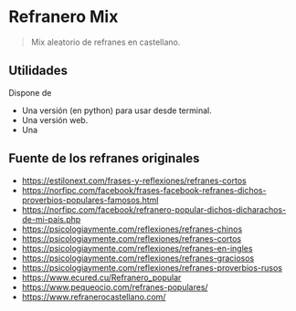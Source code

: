 # Refranero Mix

> Mix aleatorio de refranes en castellano.


## Utilidades

Dispone de
+ Una versión (en python) para usar desde terminal.
+ Una versión web.
+ Una

## Fuente de los refranes originales

+ https://estilonext.com/frases-y-reflexiones/refranes-cortos
+ https://norfipc.com/facebook/frases-facebook-refranes-dichos-proverbios-populares-famosos.html
+ https://norfipc.com/facebook/refranero-popular-dichos-dicharachos-de-mi-pais.php
+ https://psicologiaymente.com/reflexiones/refranes-chinos
+ https://psicologiaymente.com/reflexiones/refranes-cortos
+ https://psicologiaymente.com/reflexiones/refranes-en-ingles
+ https://psicologiaymente.com/reflexiones/refranes-graciosos
+ https://psicologiaymente.com/reflexiones/refranes-proverbios-rusos
+ https://www.ecured.cu/Refranero_popular
+ https://www.pequeocio.com/refranes-populares/
+ https://www.refranerocastellano.com/

